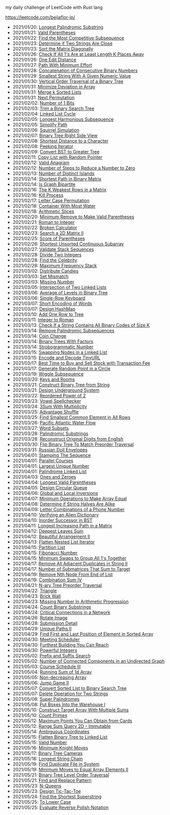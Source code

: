 my daily challenge of LeetCode with Rust lang

https://leetcode.com/beijaflor-jp/

- 2021/01/20: [Longest Palindromic Substring](https://leetcode.com/explore/challenge/card/january-leetcoding-challenge-2021/581/week-3-january-15th-january-21st/3609/)
- 2021/01/21: [Valid Parentheses](https://leetcode.com/explore/featured/card/january-leetcoding-challenge-2021/581/week-3-january-15th-january-21st/3610/)
- 2021/01/22: [Find the Most Competitive Subsequence](https://leetcode.com/explore/featured/card/january-leetcoding-challenge-2021/581/week-3-january-15th-january-21st/3611/)
- 2021/01/23: [Determine if Two Strings Are Close](https://leetcode.com/explore/item/3613)
- 2021/01/23: [Sort the Matrix Diagonally](https://leetcode.com/explore/challenge/card/january-leetcoding-challenge-2021/582/week-4-january-22nd-january-28th/3614/)
- 2021/01/26: [Check If All 1's Are at Least Length K Places Away](https://leetcode.com/explore/challenge/card/january-leetcoding-challenge-2021/582/week-4-january-22nd-january-28th/3616/)
- 2021/01/26: [One Edit Distance](https://leetcode.com/explore/challenge/card/january-leetcoding-challenge-2021/582/week-4-january-22nd-january-28th/3612/)
- 2021/01/27: [Path With Minimum Effort](https://leetcode.com/explore/challenge/card/january-leetcoding-challenge-2021/582/week-4-january-22nd-january-28th/3617/)
- 2021/01/28: [Concatenation of Consecutive Binary Numbers](https://leetcode.com/explore/challenge/card/january-leetcoding-challenge-2021/582/week-4-january-22nd-january-28th/3618/)
- 2021/01/29: [Smallest String With A Given Numeric Value](https://leetcode.com/explore/challenge/card/january-leetcoding-challenge-2021/582/week-4-january-22nd-january-28th/3619/)
- 2021/01/30: [Vertical Order Traversal of a Binary Tree](https://leetcode.com/explore/challenge/card/january-leetcoding-challenge-2021/583/week-5-january-29th-january-31st/3621/)
- 2021/01/31: [Minimize Deviation in Array](https://leetcode.com/explore/featured/card/january-leetcoding-challenge-2021/583/week-5-january-29th-january-31st/3622/)
- 2021/01/31: [Merge k Sorted Lists](https://leetcode.com/explore/challenge/card/january-leetcoding-challenge-2021/582/week-4-january-22nd-january-28th/3615/)
- 2021/01/31: [Next Permutation](https://leetcode.com/explore/challenge/card/january-leetcoding-challenge-2021/583/week-5-january-29th-january-31st/3623/)
- 2021/02/02: [Number of 1 Bits](https://leetcode.com/explore/featured/card/february-leetcoding-challenge-2021/584/week-1-february-1st-february-7th/3625/)
- 2021/02/03: [Trim a Binary Search Tree](https://leetcode.com/explore/challenge/card/february-leetcoding-challenge-2021/584/week-1-february-1st-february-7th/3626/)
- 2021/02/04: [Linked List Cycle](https://leetcode.com/explore/featured/card/february-leetcoding-challenge-2021/584/week-1-february-1st-february-7th/3627/)
- 2021/02/05: [Longest Harmonious Subsequence](https://leetcode.com/explore/challenge/card/february-leetcoding-challenge-2021/584/week-1-february-1st-february-7th/3628/)
- 2021/02/05: [Simplify Path](https://leetcode.com/explore/challenge/card/february-leetcoding-challenge-2021/584/week-1-february-1st-february-7th/3629/)
- 2021/02/06: [Squirrel Simulation](https://leetcode.com/explore/challenge/card/february-leetcoding-challenge-2021/584/week-1-february-1st-february-7th/3624/)
- 2021/02/07: [Binary Tree Right Side View](https://leetcode.com/explore/featured/card/february-leetcoding-challenge-2021/584/week-1-february-1st-february-7th/3630/)
- 2021/02/08: [Shortest Distance to a Character](https://leetcode.com/explore/challenge/card/february-leetcoding-challenge-2021/584/week-1-february-1st-february-7th/3631/)
- 2021/02/08: [Peeking Iterator](https://leetcode.com/explore/featured/card/february-leetcoding-challenge-2021/585/week-2-february-8th-february-14th/3633/)
- 2021/02/09: [Convert BST to Greater Tree](https://leetcode.com/explore/challenge/card/february-leetcoding-challenge-2021/585/week-2-february-8th-february-14th/3634/)
- 2021/02/11: [Copy List with Random Pointer](https://leetcode.com/explore/featured/card/february-leetcoding-challenge-2021/585/week-2-february-8th-february-14th/3635/)
- 2021/02/12: [Valid Anagram](https://leetcode.com/explore/challenge/card/february-leetcoding-challenge-2021/585/week-2-february-8th-february-14th/3636/)
- 2021/02/12: [Number of Steps to Reduce a Number to Zero](https://leetcode.com/explore/challenge/card/february-leetcoding-challenge-2021/585/week-2-february-8th-february-14th/3637/)
- 2021/02/13: [Number of Distinct Islands](https://leetcode.com/explore/challenge/card/february-leetcoding-challenge-2021/585/week-2-february-8th-february-14th/3632/)
- 2021/02/14: [Shortest Path in Binary Matrix](https://leetcode.com/explore/challenge/card/february-leetcoding-challenge-2021/585/week-2-february-8th-february-14th/3638/)
- 2021/02/14: [Is Graph Bipartite](https://leetcode.com/explore/featured/card/february-leetcoding-challenge-2021/585/week-2-february-8th-february-14th/3639/)
- 2021/02/16: [The K Weakest Rows in a Matrix](https://leetcode.com/explore/featured/card/february-leetcoding-challenge-2021/586/week-3-february-15th-february-21st/3641/)
- 2021/02/16: [Kill Process](https://leetcode.com/explore/featured/card/february-leetcoding-challenge-2021/586/week-3-february-15th-february-21st/3640/)
- 2021/02/17: [Letter Case Permutation](https://leetcode.com/explore/featured/card/february-leetcoding-challenge-2021/586/week-3-february-15th-february-21st/3642/)
- 2021/02/18: [Container With Most Water](https://leetcode.com/explore/featured/card/february-leetcoding-challenge-2021/586/week-3-february-15th-february-21st/3643/)
- 2021/02/18: [Arithmetic Slices](https://leetcode.com/explore/featured/card/february-leetcoding-challenge-2021/586/week-3-february-15th-february-21st/3644/)
- 2021/02/20: [Minimum Remove to Make Valid Parentheses](https://leetcode.com/explore/challenge/card/february-leetcoding-challenge-2021/586/week-3-february-15th-february-21st/3645/)
- 2021/02/21: [Roman to Integer](https://leetcode.com/explore/featured/card/february-leetcoding-challenge-2021/586/week-3-february-15th-february-21st/3646/)
- 2021/02/22: [Broken Calculator](https://leetcode.com/explore/featured/card/february-leetcoding-challenge-2021/586/week-3-february-15th-february-21st/3647/)
- 2021/02/23: [Search a 2D Matrix II](https://leetcode.com/explore/challenge/card/february-leetcoding-challenge-2021/587/week-4-february-22nd-february-28th/3650/)
- 2021/02/25: [Score of Parentheses](https://leetcode.com/explore/challenge/card/february-leetcoding-challenge-2021/587/week-4-february-22nd-february-28th/3651/)
- 2021/02/26: [Shortest Unsorted Continuous Subarray](https://leetcode.com/explore/challenge/card/february-leetcoding-challenge-2021/587/week-4-february-22nd-february-28th/3652/)
- 2021/02/27: [Validate Stack Sequences](https://leetcode.com/explore/challenge/card/february-leetcoding-challenge-2021/587/week-4-february-22nd-february-28th/3653/)
- 2021/02/28: [Divide Two Integers](https://leetcode.com/explore/challenge/card/february-leetcoding-challenge-2021/587/week-4-february-22nd-february-28th/3654/)
- 2021/02/28: [Find the Celebrity](https://leetcode.com/explore/challenge/card/february-leetcoding-challenge-2021/587/week-4-february-22nd-february-28th/3648/)
- 2021/02/28: [Maximum Frequency Stack](https://leetcode.com/explore/challenge/card/february-leetcoding-challenge-2021/587/week-4-february-22nd-february-28th/3655/)
- 2021/03/02: [Distribute Candies](https://leetcode.com/explore/challenge/card/march-leetcoding-challenge-2021/588/week-1-march-1st-march-7th/3657/)
- 2021/03/03: [Set Mismatch](https://leetcode.com/explore/challenge/card/march-leetcoding-challenge-2021/588/week-1-march-1st-march-7th/3658/)
- 2021/03/03: [Missing Number](https://leetcode.com/explore/featured/card/march-leetcoding-challenge-2021/588/week-1-march-1st-march-7th/3659/)
- 2021/03/05: [Intersection of Two Linked Lists](https://leetcode.com/explore/challenge/card/march-leetcoding-challenge-2021/588/week-1-march-1st-march-7th/3660/)
- 2021/03/06: [Average of Levels in Binary Tree](https://leetcode.com/explore/challenge/card/march-leetcoding-challenge-2021/588/week-1-march-1st-march-7th/3661/)
- 2021/03/06: [Single-Row Keyboard](https://leetcode.com/explore/featured/card/march-leetcoding-challenge-2021/588/week-1-march-1st-march-7th/3656/)
- 2021/03/07: [Short Encoding of Words](https://leetcode.com/explore/featured/card/march-leetcoding-challenge-2021/588/week-1-march-1st-march-7th/3662/)
- 2021/03/07: [Design HashMap](https://leetcode.com/explore/challenge/card/march-leetcoding-challenge-2021/588/week-1-march-1st-march-7th/3663/)
- 2021/03/10: [Add One Row to Tree](https://leetcode.com/explore/challenge/card/march-leetcoding-challenge-2021/589/week-2-march-8th-march-14th/3666/)
- 2021/03/11: [Integer to Roman](https://leetcode.com/explore/challenge/card/march-leetcoding-challenge-2021/589/week-2-march-8th-march-14th/3667/)
- 2021/03/13: [Check If a String Contains All Binary Codes of Size K](https://leetcode.com/explore/challenge/card/march-leetcoding-challenge-2021/589/week-2-march-8th-march-14th/3669/)
- 2021/03/14: [Remove Palindromic Subsequences](https://leetcode.com/explore/challenge/card/march-leetcoding-challenge-2021/589/week-2-march-8th-march-14th/3665/)
- 2021/03/14: [Coin Change](https://leetcode.com/explore/challenge/card/march-leetcoding-challenge-2021/589/week-2-march-8th-march-14th/3668/)
- 2021/03/14: [Binary Trees With Factors](https://leetcode.com/explore/challenge/card/march-leetcoding-challenge-2021/589/week-2-march-8th-march-14th/3670/)
- 2021/03/14: [Strobogrammatic Number](https://leetcode.com/explore/featured/card/march-leetcoding-challenge-2021/589/week-2-march-8th-march-14th/3664/)
- 2021/03/15: [Swapping Nodes in a Linked List](https://leetcode.com/explore/featured/card/march-leetcoding-challenge-2021/589/week-2-march-8th-march-14th/3671/)
- 2021/03/15: [Encode and Decode TinyURL](https://leetcode.com/explore/challenge/card/march-leetcoding-challenge-2021/590/week-3-march-15th-march-21st/3673/)
- 2021/03/17: [Best Time to Buy and Sell Stock with Transaction Fee](https://leetcode.com/explore/challenge/card/march-leetcoding-challenge-2021/590/week-3-march-15th-march-21st/3674/)
- 2021/03/17: [Generate Random Point in a Circle](https://leetcode.com/explore/challenge/card/march-leetcoding-challenge-2021/590/week-3-march-15th-march-21st/3675/)
- 2021/03/19: [Wiggle Subsequence](https://leetcode.com/explore/challenge/card/march-leetcoding-challenge-2021/590/week-3-march-15th-march-21st/3676/)
- 2021/03/20: [Keys and Rooms](https://leetcode.com/explore/challenge/card/march-leetcoding-challenge-2021/590/week-3-march-15th-march-21st/3677/)
- 2021/03/21: [Construct Binary Tree from String](https://leetcode.com/explore/challenge/card/march-leetcoding-challenge-2021/590/week-3-march-15th-march-21st/3672/)
- 2021/03/21: [Design Underground System](https://leetcode.com/explore/challenge/card/march-leetcoding-challenge-2021/590/week-3-march-15th-march-21st/3678/)
- 2021/03/22: [Reordered Power of 2](https://leetcode.com/explore/challenge/card/march-leetcoding-challenge-2021/590/week-3-march-15th-march-21st/3679/)
- 2021/03/23: [Vowel Spellchecker](https://leetcode.com/explore/challenge/card/march-leetcoding-challenge-2021/591/week-4-march-22nd-march-28th/3681/)
- 2021/03/24: [3Sum With Multiplicity](https://leetcode.com/explore/challenge/card/march-leetcoding-challenge-2021/591/week-4-march-22nd-march-28th/3682/)
- 2021/03/25: [Advantage Shuffle](https://leetcode.com/explore/challenge/card/march-leetcoding-challenge-2021/591/week-4-march-22nd-march-28th/3683/)
- 2021/03/25: [Find Smallest Common Element in All Rows](https://leetcode.com/explore/challenge/card/march-leetcoding-challenge-2021/591/week-4-march-22nd-march-28th/3680/)
- 2021/03/26: [Pacific Atlantic Water Flow](https://leetcode.com/explore/featured/card/march-leetcoding-challenge-2021/591/week-4-march-22nd-march-28th/3684/)
- 2021/03/27: [Word Subsets](https://leetcode.com/explore/featured/card/march-leetcoding-challenge-2021/591/week-4-march-22nd-march-28th/3685/)
- 2021/03/28: [Palindromic Substrings](https://leetcode.com/explore/featured/card/march-leetcoding-challenge-2021/591/week-4-march-22nd-march-28th/3686/)
- 2021/03/28: [Reconstruct Original Digits from English](https://leetcode.com/explore/challenge/card/march-leetcoding-challenge-2021/591/week-4-march-22nd-march-28th/3687/)
- 2021/03/30: [Flip Binary Tree To Match Preorder Traversal](https://leetcode.com/explore/challenge/card/march-leetcoding-challenge-2021/592/week-5-march-29th-march-31st/3689/)
- 2021/03/31: [Russian Doll Envelopes](https://leetcode.com/explore/challenge/card/march-leetcoding-challenge-2021/592/week-5-march-29th-march-31st/3690/)
- 2021/04/01: [Stamping The Sequence](https://leetcode.com/explore/challenge/card/march-leetcoding-challenge-2021/592/week-5-march-29th-march-31st/3691/)
- 2021/04/01: [Parallel Courses](https://leetcode.com/explore/challenge/card/march-leetcoding-challenge-2021/592/week-5-march-29th-march-31st/3688/)
- 2021/04/01: [Largest Unique Number](https://leetcode.com/explore/featured/card/april-leetcoding-challenge-2021/593/week-1-april-1st-april-7th/3692/)
- 2021/04/01: [Palindrome Linked List](https://leetcode.com/explore/featured/card/april-leetcoding-challenge-2021/593/week-1-april-1st-april-7th/3693/)
- 2021/04/03: [Ones and Zeroes](https://leetcode.com/explore/featured/card/april-leetcoding-challenge-2021/593/week-1-april-1st-april-7th/3694/)
- 2021/04/04: [Longest Valid Parentheses](https://leetcode.com/explore/featured/card/april-leetcoding-challenge-2021/593/week-1-april-1st-april-7th/3695/)
- 2021/04/05: [Design Circular Queue](https://leetcode.com/explore/featured/card/april-leetcoding-challenge-2021/593/week-1-april-1st-april-7th/3696/)
- 2021/04/06: [Global and Local Inversions](https://leetcode.com/explore/featured/card/april-leetcoding-challenge-2021/593/week-1-april-1st-april-7th/3697/)
- 2021/04/07: [Minimum Operations to Make Array Equal](https://leetcode.com/explore/featured/card/april-leetcoding-challenge-2021/593/week-1-april-1st-april-7th/3698/)
- 2021/04/08: [Determine if String Halves Are Alike](https://leetcode.com/explore/featured/card/april-leetcoding-challenge-2021/593/week-1-april-1st-april-7th/3699/)
- 2021/04/09: [Letter Combinations of a Phone Number](https://leetcode.com/explore/featured/card/april-leetcoding-challenge-2021/594/week-2-april-8th-april-14th/3701/)
- 2021/04/10: [Verifying an Alien Dictionary](https://leetcode.com/explore/featured/card/april-leetcoding-challenge-2021/594/week-2-april-8th-april-14th/3702/)
- 2021/04/10: [Inorder Successor in BST](https://leetcode.com/explore/challenge/card/april-leetcoding-challenge-2021/594/week-2-april-8th-april-14th/3700/)
- 2021/04/11: [Longest Increasing Path in a Matrix](https://leetcode.com/explore/featured/card/april-leetcoding-challenge-2021/594/week-2-april-8th-april-14th/3703/)
- 2021/04/12: [Deepest Leaves Sum](https://leetcode.com/explore/featured/card/april-leetcoding-challenge-2021/594/week-2-april-8th-april-14th/3704/)
- 2021/04/12: [Beautiful Arrangement II](https://leetcode.com/explore/featured/card/april-leetcoding-challenge-2021/594/week-2-april-8th-april-14th/3705/)
- 2021/04/13: [Flatten Nested List Iterator](https://leetcode.com/explore/featured/card/april-leetcoding-challenge-2021/594/week-2-april-8th-april-14th/3706/)
- 2021/04/15: [Partition List](https://leetcode.com/explore/featured/card/april-leetcoding-challenge-2021/594/week-2-april-8th-april-14th/3707/)
- 2021/04/15: [Fibonacci Number](https://leetcode.com/explore/featured/card/april-leetcoding-challenge-2021/595/week-3-april-15th-april-21st/3709/)
- 2021/04/15: [Minimum Swaps to Group All 1's Together](https://leetcode.com/explore/featured/card/april-leetcoding-challenge-2021/595/week-3-april-15th-april-21st/3708/)
- 2021/04/17: [Remove All Adjacent Duplicates in String II](https://leetcode.com/explore/featured/card/april-leetcoding-challenge-2021/595/week-3-april-15th-april-21st/3710/)
- 2021/04/17: [Number of Submatrices That Sum to Target](https://leetcode.com/explore/featured/card/april-leetcoding-challenge-2021/595/week-3-april-15th-april-21st/3711/)
- 2021/04/19: [Remove Nth Node From End of List](https://leetcode.com/explore/featured/card/april-leetcoding-challenge-2021/595/week-3-april-15th-april-21st/3712/)
- 2021/04/19: [Combination Sum IV](https://leetcode.com/explore/featured/card/april-leetcoding-challenge-2021/595/week-3-april-15th-april-21st/3713/)
- 2021/04/21: [N-ary Tree Preorder Traversal](https://leetcode.com/explore/featured/card/april-leetcoding-challenge-2021/595/week-3-april-15th-april-21st/3714/)
- 2021/04/22: [Triangle](https://leetcode.com/explore/challenge/card/april-leetcoding-challenge-2021/595/week-3-april-15th-april-21st/3715/)
- 2021/04/23: [Brick Wall](https://leetcode.com/explore/featured/card/april-leetcoding-challenge-2021/596/week-4-april-22nd-april-28th/3717/)
- 2021/04/23: [Missing Number In Arithmetic Progression](https://leetcode.com/explore/challenge/card/april-leetcoding-challenge-2021/596/week-4-april-22nd-april-28th/3716/)
- 2021/04/24: [Count Binary Substrings](https://leetcode.com/explore/challenge/card/april-leetcoding-challenge-2021/596/week-4-april-22nd-april-28th/3718/)
- 2021/04/24: [Critical Connections in a Network](https://leetcode.com/explore/featured/card/april-leetcoding-challenge-2021/596/week-4-april-22nd-april-28th/3719/)
- 2021/04/26: [Rotate Image](https://leetcode.com/explore/featured/card/april-leetcoding-challenge-2021/596/week-4-april-22nd-april-28th/3720/)
- 2021/04/28: [Submission Detail](https://leetcode.com/explore/challenge/card/april-leetcoding-challenge-2021/596/week-4-april-22nd-april-28th/3722/)
- 2021/04/29: [Unique Paths II](https://leetcode.com/explore/challenge/card/april-leetcoding-challenge-2021/596/week-4-april-22nd-april-28th/3723/)
- 2021/04/29: [Find First and Last Position of Element in Sorted Array](https://leetcode.com/explore/featured/card/april-leetcoding-challenge-2021/597/week-5-april-29th-april-30th/3725/)
- 2021/04/30: [Meeting Scheduler](https://leetcode.com/explore/featured/card/april-leetcoding-challenge-2021/597/week-5-april-29th-april-30th/3724/)
- 2021/04/30: [Furthest Building You Can Reach](https://leetcode.com/explore/featured/card/april-leetcoding-challenge-2021/596/week-4-april-22nd-april-28th/3721/)
- 2021/04/30: [Powerful Integers](https://leetcode.com/explore/featured/card/april-leetcoding-challenge-2021/597/week-5-april-29th-april-30th/3726/)
- 2021/05/02: [Prefix and Suffix Search](https://leetcode.com/explore/featured/card/may-leetcoding-challenge-2021/598/week-1-may-1st-may-7th/3728/)
- 2021/05/02: [Number of Connected Components in an Undirected Graph](https://leetcode.com/explore/challenge/card/may-leetcoding-challenge-2021/598/week-1-may-1st-may-7th/3727/)
- 2021/05/03: [Course Schedule III](https://leetcode.com/explore/challenge/card/may-leetcoding-challenge-2021/598/week-1-may-1st-may-7th/3729/)
- 2021/05/04: [Running Sum of 1d Array](https://leetcode.com/explore/featured/card/may-leetcoding-challenge-2021/598/week-1-may-1st-may-7th/3730/)
- 2021/05/05: [Non-decreasing Array](https://leetcode.com/explore/featured/card/may-leetcoding-challenge-2021/598/week-1-may-1st-may-7th/3731/)
- 2021/05/06: [Jump Game II](https://leetcode.com/explore/featured/card/may-leetcoding-challenge-2021/598/week-1-may-1st-may-7th/3732/)
- 2021/05/07: [Convert Sorted List to Binary Search Tree](https://leetcode.com/explore/featured/card/may-leetcoding-challenge-2021/598/week-1-may-1st-may-7th/3733/)
- 2021/05/07: [Delete Operation for Two Strings](https://leetcode.com/explore/featured/card/may-leetcoding-challenge-2021/598/week-1-may-1st-may-7th/3734/)
- 2021/05/08: [Super Palindromes](https://leetcode.com/explore/featured/card/may-leetcoding-challenge-2021/599/week-2-may-8th-may-14th/3736/)
- 2021/05/08: [Put Boxes Into the Warehouse I](https://leetcode.com/explore/challenge/card/may-leetcoding-challenge-2021/599/week-2-may-8th-may-14th/3735/)
- 2021/05/10: [Construct Target Array With Multiple Sums](https://leetcode.com/explore/challenge/card/may-leetcoding-challenge-2021/599/week-2-may-8th-may-14th/3737/)
- 2021/05/10: [Count Primes](https://leetcode.com/explore/featured/card/may-leetcoding-challenge-2021/599/week-2-may-8th-may-14th/3738/)
- 2021/05/12: [Maximum Points You Can Obtain from Cards](https://leetcode.com/explore/featured/card/may-leetcoding-challenge-2021/599/week-2-may-8th-may-14th/3739/)
- 2021/05/12: [Range Sum Query 2D - Immutable](https://leetcode.com/explore/featured/card/may-leetcoding-challenge-2021/599/week-2-may-8th-may-14th/3740/)
- 2021/05/14: [Ambiguous Coordinates](https://leetcode.com/explore/featured/card/may-leetcoding-challenge-2021/599/week-2-may-8th-may-14th/3741/)
- 2021/05/15: [Flatten Binary Tree to Linked List](https://leetcode.com/explore/featured/card/may-leetcoding-challenge-2021/599/week-2-may-8th-may-14th/3742/)
- 2021/05/15: [Valid Number](https://leetcode.com/explore/featured/card/may-leetcoding-challenge-2021/600/week-3-may-15th-may-21st/3744/)
- 2021/05/16: [Minimum Knight Moves](https://leetcode.com/explore/featured/card/may-leetcoding-challenge-2021/600/week-3-may-15th-may-21st/3743/)
- 2021/05/17: [Binary Tree Cameras](https://leetcode.com/explore/challenge/card/may-leetcoding-challenge-2021/600/week-3-may-15th-may-21st/3745/)
- 2021/05/18: [Longest String Chain](https://leetcode.com/explore/featured/card/may-leetcoding-challenge-2021/600/week-3-may-15th-may-21st/3746/)
- 2021/05/19: [Find Duplicate File in System](https://leetcode.com/explore/featured/card/may-leetcoding-challenge-2021/600/week-3-may-15th-may-21st/3747/)
- 2021/05/19: [Minimum Moves to Equal Array Elements II](https://leetcode.com/explore/featured/card/may-leetcoding-challenge-2021/600/week-3-may-15th-may-21st/3748/)
- 2021/05/21: [Binary Tree Level Order Traversal](https://leetcode.com/explore/featured/card/may-leetcoding-challenge-2021/600/week-3-may-15th-may-21st/3749/)
- 2021/05/21: [Find and Replace Pattern](https://leetcode.com/explore/featured/card/may-leetcoding-challenge-2021/600/week-3-may-15th-may-21st/3750/)
- 2021/05/23: [N-Queens](https://leetcode.com/explore/featured/card/may-leetcoding-challenge-2021/601/week-4-may-22nd-may-28th/3752/)
- 2021/05/23: [Design Tic-Tac-Toe](https://leetcode.com/explore/challenge/card/may-leetcoding-challenge-2021/601/week-4-may-22nd-may-28th/3751/)
- 2021/05/24: [Find the Shortest Superstring](https://leetcode.com/explore/featured/card/may-leetcoding-challenge-2021/601/week-4-may-22nd-may-28th/3753/)
- 2021/05/25: [To Lower Case](https://leetcode.com/explore/challenge/card/may-leetcoding-challenge-2021/601/week-4-may-22nd-may-28th/3754/)
- 2021/05/25: [Evaluate Reverse Polish Notation](https://leetcode.com/explore/featured/card/may-leetcoding-challenge-2021/601/week-4-may-22nd-may-28th/3755/)

